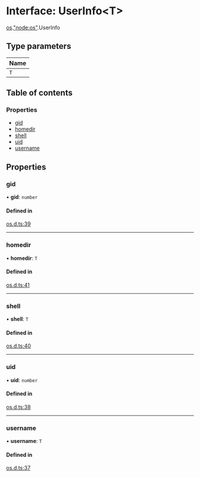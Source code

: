 # Interface: UserInfo<T\>

[os](../modules/os.md).["node:os"](../modules/os._node_os_.md).UserInfo

## Type parameters

| Name |
| :------ |
| `T` |

## Table of contents

### Properties

- [gid](os._node_os_.UserInfo.md#gid)
- [homedir](os._node_os_.UserInfo.md#homedir)
- [shell](os._node_os_.UserInfo.md#shell)
- [uid](os._node_os_.UserInfo.md#uid)
- [username](os._node_os_.UserInfo.md#username)

## Properties

### gid

• **gid**: `number`

#### Defined in

[os.d.ts:39](https://github.com/goodcodedev/bun-types/blob/8bd1b3a/os.d.ts#L39)

___

### homedir

• **homedir**: `T`

#### Defined in

[os.d.ts:41](https://github.com/goodcodedev/bun-types/blob/8bd1b3a/os.d.ts#L41)

___

### shell

• **shell**: `T`

#### Defined in

[os.d.ts:40](https://github.com/goodcodedev/bun-types/blob/8bd1b3a/os.d.ts#L40)

___

### uid

• **uid**: `number`

#### Defined in

[os.d.ts:38](https://github.com/goodcodedev/bun-types/blob/8bd1b3a/os.d.ts#L38)

___

### username

• **username**: `T`

#### Defined in

[os.d.ts:37](https://github.com/goodcodedev/bun-types/blob/8bd1b3a/os.d.ts#L37)
